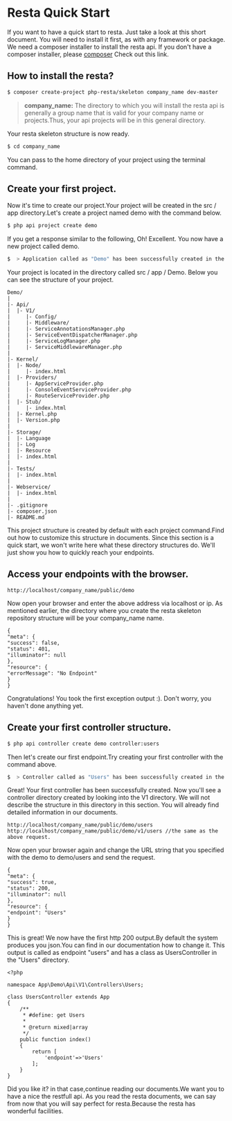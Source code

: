 # Resta Quick Start

If you want to have a quick start to resta.
Just take a look at this short document.
You will need to install it first, as with any framework or package.
We need a composer installer to install the resta api.
If you don't have a composer installer, please [composer](https://getcomposer.org/download)
Check out this link.

## How to install the resta?

```bash
$ composer create-project php-resta/skeleton company_name dev-master
```
> **company_name:** The directory to which you will install the resta api is generally a group name that is valid for your company name or projects.Thus, your api projects will be in this general directory.

Your resta skeleton structure is now ready.

```bash
$ cd company_name
```
You can pass to the home directory of your project using the terminal command.

## Create your first project.

Now it's time to create our project.Your project will be created in the src / app directory.Let's create a project named demo with the command below.

```bash
$ php api project create demo
```

If you get a response similar to the following, Oh! Excellent. You now have a new project called demo.

```bash
$  > Application called as "Demo" has been successfully created in the /path/company_name/src/app/Demo/
```

Your project is located in the directory called src / app / Demo. Below you can see the structure of your project.

```code
Demo/
|
|- Api/
|  |- V1/
|     |- Config/
|     |- Middleware/
|     |- ServiceAnnotationsManager.php
|     |- ServiceEventDispatcherManager.php
|     |- ServiceLogManager.php
|     |- ServiceMiddlewareManager.php  
|
|- Kernel/
|  |- Node/
|     |- index.html
|  |- Providers/
|     |- AppServiceProvider.php
|     |- ConsoleEventServiceProvider.php
|     |- RouteServiceProvider.php
|  |- Stub/
|     |- index.html
|  |- Kernel.php
|  |- Version.php
|
|- Storage/
|  |- Language
|  |- Log
|  |- Resource
|  |- index.html
|
|- Tests/
|  |- index.html
|
|- Webservice/
|  |- index.html
|
|- .gitignore
|- composer.json
|- README.md

```

This project structure is created by default with each project command.Find out how to customize this structure in documents.
Since this section is a quick start, we won't write here what these directory structures do.
We'll just show you how to quickly reach your endpoints.

## Access your endpoints with the browser.

```code
http://localhost/company_name/public/demo
```

Now open your browser and enter the above address via localhost or ip.
As mentioned earlier, the directory where you create the resta skeleton repository structure will be your company_name name.


```code
{
"meta": {
"success": false,
"status": 401,
"illuminator": null
},
"resource": {
"errorMessage": "No Endpoint"
}
}
```

Congratulations! You took the first exception output :). Don't worry, you haven't done anything yet.

## Create your first controller structure.

```bash
$ php api controller create demo controller:users
```
Then let's create our first endpoint.Try creating your first controller with the command above.

```bash
$  > Controller called as "Users" has been successfully created in the /path/company_name/src/app/Demo/Api/V1/Controllers

```

Great! Your first controller has been successfully created. Now you'll see a controller directory created by looking into the V1 directory.
We will not describe the structure in this directory in this section. You will already find detailed information in our documents.


```code
http://localhost/company_name/public/demo/users
http://localhost/company_name/public/demo/v1/users //the same as the above request.

```

Now open your browser again and change the URL string that you specified with the demo to demo/users and send the request.

```code
{
"meta": {
"success": true,
"status": 200,
"illuminator": null
},
"resource": {
"endpoint": "Users"
}
}
```

This is great! We now have the first http 200 output.By default the system produces you json.You can find in our documentation how to change it.
This output is called as endpoint "users" and has a class as UsersController in the "Users" directory.


```code
<?php

namespace App\Demo\Api\V1\Controllers\Users;

class UsersController extends App
{
    /**
     * #define: get Users
     *
     * @return mixed|array
     */
    public function index()
    {
        return [
            'endpoint'=>'Users'
        ];
    }
}
```

Did you like it? in that case,continue reading our documents.We want you to have a nice the restfull api.
As you read the resta documents, we can say from now that you will say perfect for resta.Because the resta has wonderful facilities.



